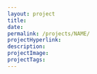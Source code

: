 ```yaml
---
layout: project
title:
date:
permalink: /projects/NAME/
projectHyperlink:
description:
projectImage:
projectTags: 
---
```

